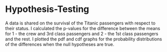 # Hypothesis-Testing
A data is shared on the survival of the Titanic passengers with respect to their status. I calculated the p-values for the difference between the means for  1 - the crew and 3rd class passengers and  2 - the 1st class passengers and the rest.  I plotted the pdf and cdf graphs for the  probability distributions of the differences when the null hypotheses are true.
